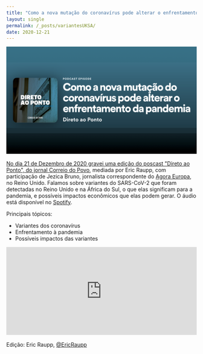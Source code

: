 ```yaml
---
title: "Como a nova mutação do coronavírus pode alterar o enfrentamento da pandemia"
layout: single
permalink: /_posts/variantesUKSA/
date: 2020-12-21
---
```


<a href="https://andersonbrito.github.io/_posts/variantesUKSA/"><img src="/assets/images/cover-variantesUKSA.png" width="700">

No dia 21 de Dezembro de 2020 gravei uma edição do poscast "Direto ao Ponto", do jornal [Correio do Povo](https://www.correiodopovo.com.br/), mediada por Eric Raupp, com participação de Jezica Bruno, jornalista correspondente do [Agora Europa](https://agoraeuropa.com/), no Reino Unido. Falamos sobre variantes do SARS-CoV-2 que foram detectadas no Reino Unido e na África do Sul, o que elas significam para a pandemia, e possíveis impactos econômicos que elas podem gerar. O áudio está disponível no [Spotify](https://open.spotify.com/episode/0ntOojRTYZ31CkVDLl8cXE?si=q4hD5ac9RqK-dOraqcG92w).

Principais tópicos:
- Variantes dos coronavírus
- Enfrentamento à pandemia
- Possíveis impactos das variantes

<iframe src="https://open.spotify.com/embed-podcast/episode/0ntOojRTYZ31CkVDLl8cXE" width="100%" height="232" frameborder="0" allowtransparency="true" allow="encrypted-media"></iframe>

Edição: Eric Raupp, [@EricRaupp](https://twitter.com/EricRaupp)
